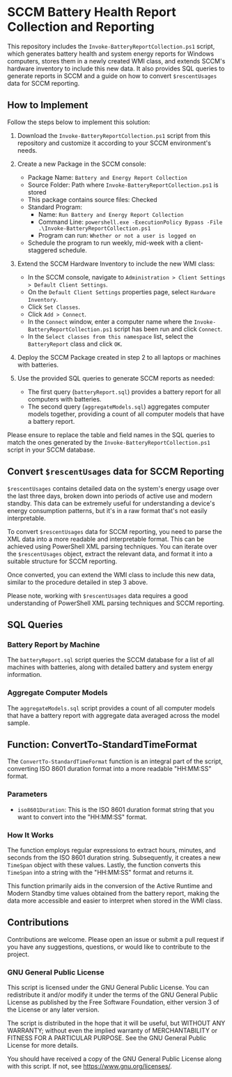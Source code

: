 # SCCM Battery Health Report Collection and Reporting

This repository includes the `Invoke-BatteryReportCollection.ps1` script, which generates battery health and system energy reports for Windows computers, stores them in a newly created WMI class, and extends SCCM's hardware inventory to include this new data. It also provides SQL queries to generate reports in SCCM and a guide on how to convert `$rescentUsages` data for SCCM reporting.

## How to Implement

Follow the steps below to implement this solution:

1. Download the `Invoke-BatteryReportCollection.ps1` script from this repository and customize it according to your SCCM environment's needs.

2. Create a new Package in the SCCM console:
   - Package Name: `Battery and Energy Report Collection`
   - Source Folder: Path where `Invoke-BatteryReportCollection.ps1` is stored
   - This package contains source files: Checked
   - Standard Program:
     - Name: `Run Battery and Energy Report Collection`
     - Command Line: `powershell.exe -ExecutionPolicy Bypass -File .\Invoke-BatteryReportCollection.ps1`
     - Program can run: `Whether or not a user is logged on`
   - Schedule the program to run weekly, mid-week with a client-staggered schedule.

3. Extend the SCCM Hardware Inventory to include the new WMI class:
   - In the SCCM console, navigate to `Administration > Client Settings > Default Client Settings`.
   - On the `Default Client Settings` properties page, select `Hardware Inventory`.
   - Click `Set Classes`.
   - Click `Add > Connect`.
   - In the `Connect` window, enter a computer name where the `Invoke-BatteryReportCollection.ps1` script has been run and click `Connect`.
   - In the `Select classes from this namespace` list, select the `BatteryReport` class and click `OK`.

4. Deploy the SCCM Package created in step 2 to all laptops or machines with batteries.

5. Use the provided SQL queries to generate SCCM reports as needed:
   - The first query (`batteryReport.sql`) provides a battery report for all computers with batteries.
   - The second query (`aggregateModels.sql`) aggregates computer models together, providing a count of all computer models that have a battery report.

Please ensure to replace the table and field names in the SQL queries to match the ones generated by the `Invoke-BatteryReportCollection.ps1` script in your SCCM database.

## Convert `$rescentUsages` data for SCCM Reporting

`$rescentUsages` contains detailed data on the system's energy usage over the last three days, broken down into periods of active use and modern standby. This data can be extremely useful for understanding a device's energy consumption patterns, but it's in a raw format that's not easily interpretable.

To convert `$rescentUsages` data for SCCM reporting, you need to parse the XML data into a more readable and interpretable format. This can be achieved using PowerShell XML parsing techniques. You can iterate over the `$rescentUsages` object, extract the relevant data, and format it into a suitable structure for SCCM reporting.

Once converted, you can extend the WMI class to include this new data, similar to the procedure detailed in step 3 above.

Please note, working with `$rescentUsages` data requires a good understanding of PowerShell XML parsing techniques and SCCM reporting.

## SQL Queries

### Battery Report by Machine

The `batteryReport.sql` script queries the SCCM database for a list of all machines with batteries, along with detailed battery and system energy information.

### Aggregate Computer Models

The `aggregateModels.sql` script provides a count of all computer models that have a battery report with aggregate data averaged across the model sample.

## Function: ConvertTo-StandardTimeFormat

The `ConvertTo-StandardTimeFormat` function is an integral part of the script, converting ISO 8601 duration format into a more readable "HH:MM:SS" format.

### Parameters

- `iso8601Duration`: This is the ISO 8601 duration format string that you want to convert into the "HH:MM:SS" format.

### How It Works

The function employs regular expressions to extract hours, minutes, and seconds from the ISO 8601 duration string. Subsequently, it creates a new `TimeSpan` object with these values. Lastly, the function converts this `TimeSpan` into a string with the "HH:MM:SS" format and returns it.

This function primarily aids in the conversion of the Active Runtime and Modern Standby time values obtained from the battery report, making the data more accessible and easier to interpret when stored in the WMI class.

## Contributions

Contributions are welcome. Please open an issue or submit a pull request if you have any suggestions, questions, or would like to contribute to the project.

### GNU General Public License
This script is licensed under the GNU General Public License. You can redistribute it and/or modify it under the terms of the GNU General Public License as published by the Free Software Foundation, either version 3 of the License or any later version. 

The script is distributed in the hope that it will be useful, but WITHOUT ANY WARRANTY; without even the implied warranty of MERCHANTABILITY or FITNESS FOR A PARTICULAR PURPOSE. See the GNU General Public License for more details.

You should have received a copy of the GNU General Public License along with this script. If not, see <https://www.gnu.org/licenses/>.
